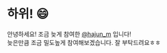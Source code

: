 # 하위! :smile:
안녕하세요! 조금 늦게 참여한 [@hajun_m](https://github.com/hajun-myoung/) 입니다!  
늦은만큼 조금 밀도높게 참여해보겠습니다. 잘 부탁드려요ㅎㅎ